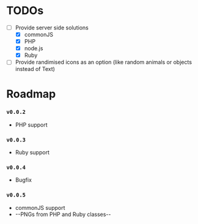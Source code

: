 # TODOs
- [ ] Provide server side solutions
  - [X] commonJS
  - [X] PHP
  - [X] node.js
  - [X] Ruby
- [ ] Provide randimised icons as an option (like random animals or objects instead of Text)

# Roadmap
### `v0.0.2`
- PHP support
### `v0.0.3`
- Ruby support
### `v0.0.4`
- Bugfix
### `v0.0.5`
- commonJS support
- --PNGs from PHP and Ruby classes--
